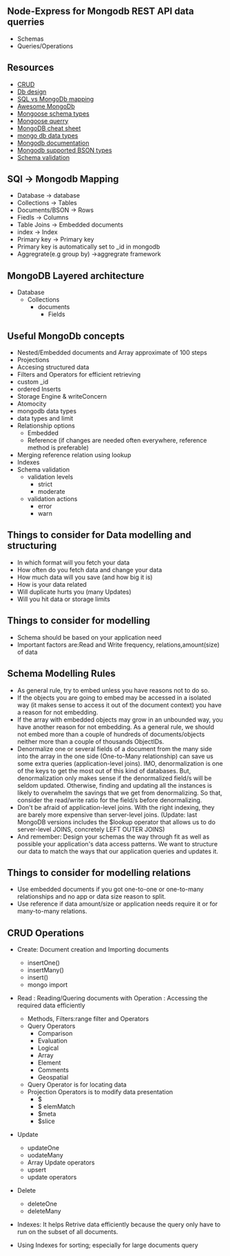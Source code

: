 ## Node-Express for Mongodb REST API data querries

- Schemas
- Queries/Operations

## Resources

- [CRUD](https://en.wikipedia.org/wiki/Create,_read,_update_and_delete)
- [Db design](https://github.com/jdmedlock/dbdesign)
- [SQL vs MongoDb mapping](https://docs.mongodb.com/manual/reference/sql-comparison/)
- [Awesome MongoDb](https://github.com/ramnes/awesome-mongodb)
- [Mongoose schema types](https://mongoosejs.com/docs/2.7.x/docs/schematypes.html)
- [Mongoose querry](https://mongoosejs.com/docs/queries.html)
- [MongoDB cheat sheet](https://blog.codecentric.de/files/2012/12/MongoDB-CheatSheet-v1_0.pdf)
- [mongo db data types](https://www.tutorialspoint.com/mongodb/mongodb_datatype.htm)
- [Mongodb documentation](http://mongodb.github.io/node-mongodb-native/3.5/api/)
- [Mongodb supported BSON types](https://docs.mongodb.com/manual/reference/bson-types/)
- [Schema validation](https://docs.mongodb.com/manual/core/schema-validation/)

## SQl -> Mongodb Mapping

- Database -> database
- Collections -> Tables
- Documents/BSON -> Rows
- Fiedls -> Columns
- Table Joins -> Embedded documents
- index -> Index
- Primary key -> Primary key
- Primary key is automatically set to \_id in mongodb
- Aggregrate(e.g group by) ->aggregrate framework

## MongoDB Layered architecture

- Database
  - Collections
    - documents
      - Fields

## Useful MongoDb concepts

- Nested/Embedded documents and Array approximate of 100 steps
- Projections
- Accesing structured data
- Filters and Operators for efficient retrieving
- custom \_id
- ordered Inserts
- Storage Engine & writeConcern
- Atomocity
- mongodb data types
- data types and limit
- Relationship options
  - Embedded
  - Reference (if changes are needed often everywhere, reference method is preferable)
- Merging reference relation using lookup
- Indexes
- Schema validation
  - validation levels
    - strict
    - moderate
  - validation actions
    - error
    - warn

## Things to consider for Data modelling and structuring

- In which format will you fetch your data
- How often do you fetch data and change your data
- How much data will you save (and how big it is)
- How is your data related
- Will duplicate hurts you (many Updates)
- Will you hit data or storage limits

## Things to consider for modelling

- Schema should be based on your application need
- Important factors are:Read and Write frequency, relations,amount(size) of data

## Schema Modelling Rules

- As general rule, try to embed unless you have reasons not to do so.
- If the objects you are going to embed may be accessed in a isolated way (it makes sense to access it out of the document context) you have a reason for not embedding.
- If the array with embedded objects may grow in an unbounded way, you have another reason for not embedding. As a general rule, we should not embed more than a couple of hundreds of documents/objects neither more than a couple of thousands ObjectIDs.
- Denormalize one or several fields of a document from the many side into the array in the one side (One-to-Many relationship) can save us some extra queries (application-level joins). IMO, denormalization is one of the keys to get the most out of this kind of databases. But, denormalization only makes sense if the denormalized field/s will be seldom updated. Otherwise, finding and updating all the instances is likely to overwhelm the savings that we get from denormalizing. So that, consider the read/write ratio for the field/s before denormalizing.
- Don't be afraid of application-level joins. With the right indexing, they are barely more expensive than server-level joins. (Update: last MongoDB versions includes the \$lookup operator that allows us to do server-level JOINS, concretely LEFT OUTER JOINS)
- And remember: Design your schemas the way through fit as well as possible your application's data access patterns. We want to structure our data to match the ways that our application queries and updates it.

## Things to consider for modelling relations

- Use embedded documents if you got one-to-one or one-to-many relationships and no app or data size reason to split.
- Use reference if data amount/size or application needs require it or for many-to-many relations.

## CRUD Operations

- Create: Document creation and Importing documents
  - insertOne()
  - insertMany()
  - insert()
  - mongo import
- Read : Reading/Quering documents with Operation : Accessing the required data efficiently
  - Methods, Filters:range filter and Operators
  - Query Operators
    - Comparison
    - Evaluation
    - Logical
    - Array
    - Element
    - Comments
    - Geospatial
  - Query Operator is for locating data
  - Projection Operators is to modify data presentation
    - \$
    - \$ elemMatch
    - \$meta
    - \$slice
- Update
  - updateOne
  - uodateMany
  - Array Update operators
  - upsert
  - update operators
- Delete

  - deleteOne
  - deleteMany

- Indexes: It helps Retrive data efficiently because the query only have to run on the subset of all documents.
- Using Indexes for sorting; especially for large documents query
